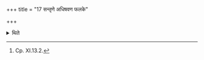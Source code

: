 +++
title = "17 सन्तृणे अधिषवण फलके"

+++

<details><summary>थिते</summary>

17. The pressing-boards should be bound together.[^1]  

[^1]: Cp. XI.13.2. 
</details>
